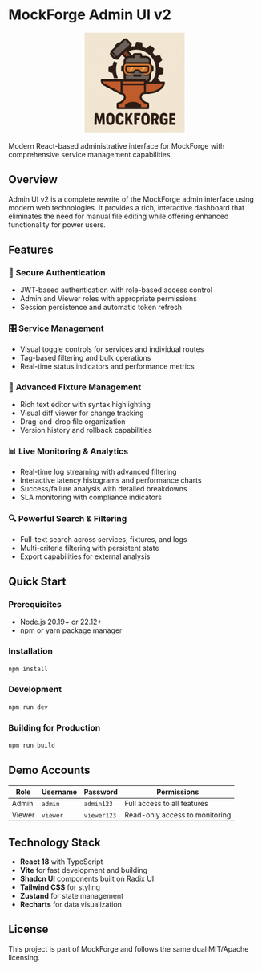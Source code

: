 # MockForge Admin UI v2

<p align="center">
  <img src="public/mockforge-logo.png" alt="MockForge Logo" width="200" />
</p>

Modern React-based administrative interface for MockForge with comprehensive service management capabilities.

## Overview

Admin UI v2 is a complete rewrite of the MockForge admin interface using modern web technologies. It provides a rich, interactive dashboard that eliminates the need for manual file editing while offering enhanced functionality for power users.

## Features

### 🔐 **Secure Authentication**
- JWT-based authentication with role-based access control
- Admin and Viewer roles with appropriate permissions
- Session persistence and automatic token refresh

### 🎛️ **Service Management**
- Visual toggle controls for services and individual routes
- Tag-based filtering and bulk operations
- Real-time status indicators and performance metrics

### 📁 **Advanced Fixture Management**
- Rich text editor with syntax highlighting
- Visual diff viewer for change tracking
- Drag-and-drop file organization
- Version history and rollback capabilities

### 📊 **Live Monitoring & Analytics**
- Real-time log streaming with advanced filtering
- Interactive latency histograms and performance charts
- Success/failure analysis with detailed breakdowns
- SLA monitoring with compliance indicators

### 🔍 **Powerful Search & Filtering**
- Full-text search across services, fixtures, and logs
- Multi-criteria filtering with persistent state
- Export capabilities for external analysis

## Quick Start

### Prerequisites
- Node.js 20.19+ or 22.12+
- npm or yarn package manager

### Installation
```bash
npm install
```

### Development
```bash
npm run dev
```

### Building for Production
```bash
npm run build
```

## Demo Accounts

| Role | Username | Password | Permissions |
|------|----------|----------|-------------|
| Admin | `admin` | `admin123` | Full access to all features |
| Viewer | `viewer` | `viewer123` | Read-only access to monitoring |

## Technology Stack

- **React 18** with TypeScript
- **Vite** for fast development and building
- **Shadcn UI** components built on Radix UI
- **Tailwind CSS** for styling
- **Zustand** for state management
- **Recharts** for data visualization

## License

This project is part of MockForge and follows the same dual MIT/Apache licensing.
